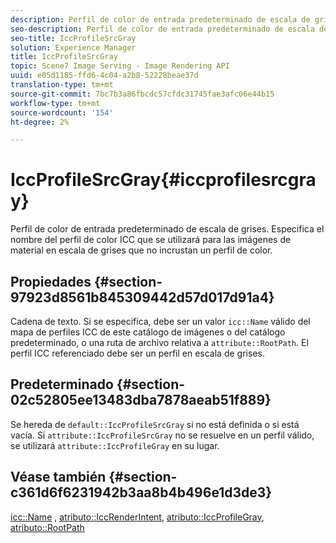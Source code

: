 ```yaml
---
description: Perfil de color de entrada predeterminado de escala de grises. Especifica el nombre del perfil de color ICC que se utilizará para las imágenes de material en escala de grises que no incrustan un perfil de color.
seo-description: Perfil de color de entrada predeterminado de escala de grises. Especifica el nombre del perfil de color ICC que se utilizará para las imágenes de material en escala de grises que no incrustan un perfil de color.
seo-title: IccProfileSrcGray
solution: Experience Manager
title: IccProfileSrcGray
topic: Scene7 Image Serving - Image Rendering API
uuid: e05d1185-ffd6-4c04-a2b8-52228beae37d
translation-type: tm+mt
source-git-commit: 7bc7b3a86fbcdc57cfdc31745fae3afc06e44b15
workflow-type: tm+mt
source-wordcount: '154'
ht-degree: 2%

---
```



# IccProfileSrcGray{#iccprofilesrcgray}

Perfil de color de entrada predeterminado de escala de grises. Especifica el nombre del perfil de color ICC que se utilizará para las imágenes de material en escala de grises que no incrustan un perfil de color.

## Propiedades {#section-97923d8561b845309442d57d017d91a4}

Cadena de texto. Si se especifica, debe ser un valor `icc::Name` válido del mapa de perfiles ICC de este catálogo de imágenes o del catálogo predeterminado, o una ruta de archivo relativa a `attribute::RootPath`. El perfil ICC referenciado debe ser un perfil en escala de grises.

## Predeterminado {#section-02c52805ee13483dba7878aeab51f889}

Se hereda de `default::IccProfileSrcGray` si no está definida o si está vacía. Si `attribute::IccProfileSrcGray` no se resuelve en un perfil válido, se utilizará `attribute::IccProfileGray` en su lugar.

## Véase también {#section-c361d6f6231942b3aa8b4b496e1d3de3}

[icc::Name](../../../../../ir-api/material-cat/image-rendering-api-ref/c-ir-material-catalog/c-ir-icc-profile-map-reference/r-ir-name-icc.md#reference-7a293ede360e433782575f8f6a562ac2) ,  [atributo::IccRenderIntent](../../../../../ir-api/material-cat/image-rendering-api-ref/c-ir-material-catalog/c-ir-attributes-reference/r-ir-iccrenderintent.md#reference-3b80b7a4c25545a593c5076f318b5c40),  [atributo::IccProfileGray](../../../../../ir-api/material-cat/image-rendering-api-ref/c-ir-material-catalog/c-ir-attributes-reference/r-ir-iccprofilegray.md#reference-712f1d0dcca748df9aaf495681bb39e6),  [atributo::RootPath](../../../../../ir-api/material-cat/image-rendering-api-ref/c-ir-material-catalog/c-ir-attributes-reference/r-ir-rootpath.md#reference-a4d7c96b62e14fcbad1740c702f160f3)
